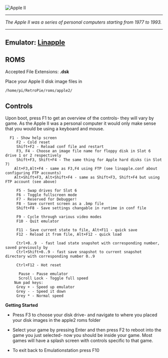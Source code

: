 ![Apple II](http://www.jeuxvideovintage.com/ressources/img/Apple_II_logo.jpg)
***
_The Apple II was a series of personal computers starting from 1977 to 1993._
***


## Emulator: [Linapple](http://sourceforge.net/projects/linapple/)

## ROMS
Accepted File Extensions: **.dsk**

Place your Apple II disk image files in
```shell
/home/pi/RetroPie/roms/apple2/
```
## Controls
Upon boot, press F1 to get an overview of the controls- they will vary by game. As the Apple II was a personal computer it would only make sense that you would be using a keyboard and mouse.

```shell
  F1 - Show help screen
     F2 - Cold reset
     Shift+F2 - Reload conf file and restart
     F3, F4 - Choose an image file name for floppy disk in Slot 6 drive 1 or 2 respectively
     Shift+F3, Shift+F4 - The same thing for Apple hard disks (in Slot 7)
	Alt+F3,Alt+F4 - same as F3,F4 using FTP (see linapple.conf about configuring FTP accounts)
	Alt+Shift+F3, Alt+Shift+F4 - same as Shift+F3, Shift+F4 but using FTP account (see above)

     F5 - Swap drives for Slot 6
     F6 - Toggle fullscreen mode
     F7 - Reserved for Debugger!
     F8 - Save current screen as a .bmp file
     Shift+F8 - Save settings changable in runtime in conf file
     
     F9 - Cycle through various video modes
     F10 - Quit emulator

     F11 - Save current state to file, Alt+F11 - quick save
     F12 - Reload it from file, Alt+F12 - quick load

     Ctrl+0..9	- fast load state snapshot with corresponding number, saved previously by
     Ctrl+Shift+0..9 - fast save snapshot to current snapshot directory with corresponding number 0..9

     Ctrl+F12 - Hot reset

      Pause - Pause emulator
      Scroll Lock - Toggle full speed
    Num pad keys:
     Grey + - Speed up emulator
     Grey - - Speed it down
     Grey * - Normal speed
```

**Getting Started**

* Press F3 to choose your disk drive- and navigate to where you placed your disk images in the apple2 roms folder

* Select your game by pressing Enter and then press F2 to reboot into the game you just selected- now you should be inside your game. Most games will have a splash screen with controls specific to that game. 

* To exit back to Emulationstation press F10 